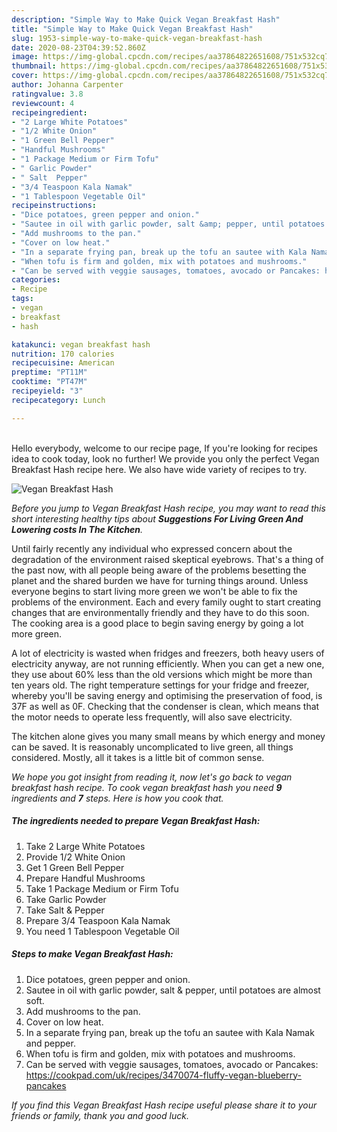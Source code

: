 ```yaml
---
description: "Simple Way to Make Quick Vegan Breakfast Hash"
title: "Simple Way to Make Quick Vegan Breakfast Hash"
slug: 1953-simple-way-to-make-quick-vegan-breakfast-hash
date: 2020-08-23T04:39:52.860Z
image: https://img-global.cpcdn.com/recipes/aa37864822651608/751x532cq70/vegan-breakfast-hash-recipe-main-photo.jpg
thumbnail: https://img-global.cpcdn.com/recipes/aa37864822651608/751x532cq70/vegan-breakfast-hash-recipe-main-photo.jpg
cover: https://img-global.cpcdn.com/recipes/aa37864822651608/751x532cq70/vegan-breakfast-hash-recipe-main-photo.jpg
author: Johanna Carpenter
ratingvalue: 3.8
reviewcount: 4
recipeingredient:
- "2 Large White Potatoes"
- "1/2 White Onion"
- "1 Green Bell Pepper"
- "Handful Mushrooms"
- "1 Package Medium or Firm Tofu"
- " Garlic Powder"
- " Salt  Pepper"
- "3/4 Teaspoon Kala Namak"
- "1 Tablespoon Vegetable Oil"
recipeinstructions:
- "Dice potatoes, green pepper and onion."
- "Sautee in oil with garlic powder, salt &amp; pepper, until potatoes are almost soft."
- "Add mushrooms to the pan."
- "Cover on low heat."
- "In a separate frying pan, break up the tofu an sautee with Kala Namak and pepper."
- "When tofu is firm and golden, mix with potatoes and mushrooms."
- "Can be served with veggie sausages, tomatoes, avocado or Pancakes: https://cookpad.com/uk/recipes/3470074-fluffy-vegan-blueberry-pancakes"
categories:
- Recipe
tags:
- vegan
- breakfast
- hash

katakunci: vegan breakfast hash 
nutrition: 170 calories
recipecuisine: American
preptime: "PT11M"
cooktime: "PT47M"
recipeyield: "3"
recipecategory: Lunch

---
```

<br>
Hello everybody, welcome to our recipe page, If you're looking for recipes idea to cook today, look no further! We provide you only the perfect Vegan Breakfast Hash recipe here. We also have wide variety of recipes to try.
<br>


![Vegan Breakfast Hash](https://img-global.cpcdn.com/recipes/aa37864822651608/751x532cq70/vegan-breakfast-hash-recipe-main-photo.jpg)

<i>Before you jump to Vegan Breakfast Hash recipe, you may want to read this short interesting healthy tips about 
<strong>Suggestions For Living Green And Lowering costs In The Kitchen</strong>.</i>
</br>

Until fairly recently any individual who expressed concern about the degradation of the environment raised skeptical eyebrows. That's a thing of the past now, with all people being aware of the problems besetting the planet and the shared burden we have for turning things around. Unless everyone begins to start living more green we won't be able to fix the problems of the environment. Each and every family ought to start creating changes that are environmentally friendly and they have to do this soon. The cooking area is a good place to begin saving energy by going a lot more green.

A lot of electricity is wasted when fridges and freezers, both heavy users of electricity anyway, are not running efficiently. When you can get a new one, they use about 60% less than the old versions which might be more than ten years old. The right temperature settings for your fridge and freezer, whereby you'll be saving energy and optimising the preservation of food, is 37F as well as 0F. Checking that the condenser is clean, which means that the motor needs to operate less frequently, will also save electricity.

The kitchen alone gives you many small means by which energy and money can be saved. It is reasonably uncomplicated to live green, all things considered. Mostly, all it takes is a little bit of common sense.


<i>We hope you got insight from reading it, now let's go back to vegan breakfast hash recipe. To cook vegan breakfast hash you need <strong>9</strong> ingredients and <strong>7</strong> steps. Here is how you cook that.
</i>

##### The ingredients needed to prepare Vegan Breakfast Hash:

1. Take 2 Large White Potatoes
1. Provide 1/2 White Onion
1. Get 1 Green Bell Pepper
1. Prepare Handful Mushrooms
1. Take 1 Package Medium or Firm Tofu
1. Take  Garlic Powder
1. Take  Salt &amp; Pepper
1. Prepare 3/4 Teaspoon Kala Namak
1. You need 1 Tablespoon Vegetable Oil


##### Steps to make Vegan Breakfast Hash:

1. Dice potatoes, green pepper and onion.
1. Sautee in oil with garlic powder, salt &amp; pepper, until potatoes are almost soft.
1. Add mushrooms to the pan.
1. Cover on low heat.
1. In a separate frying pan, break up the tofu an sautee with Kala Namak and pepper.
1. When tofu is firm and golden, mix with potatoes and mushrooms.
1. Can be served with veggie sausages, tomatoes, avocado or Pancakes: https://cookpad.com/uk/recipes/3470074-fluffy-vegan-blueberry-pancakes


<i>If you find this Vegan Breakfast Hash recipe useful please share it to your friends or family, thank you and good luck.</i>
